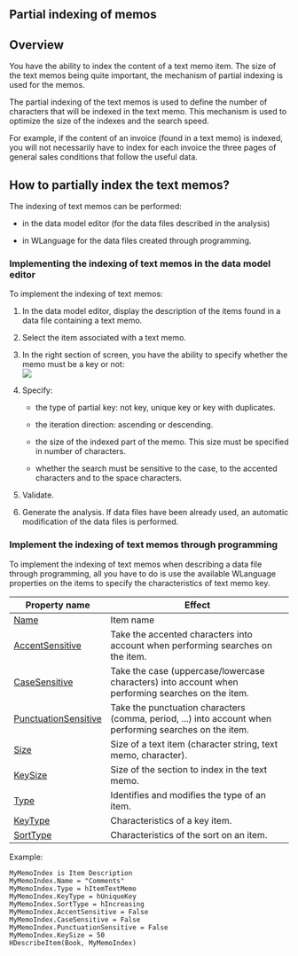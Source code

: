
## Partial indexing of memos
			



<a name="NOTE1"></a>
<a name="NOTE1_1"></a>


## Overview
<a name="overview_ELTTEXTE000169"></a>
You have the ability to index the content of a text memo item. The size of the text memos being quite important, the mechanism of partial indexing is used for the memos.

The partial indexing of the text memos is used to define the number of characters that will be indexed in the text memo. This mechanism is used to optimize the size of the indexes and the search speed.

For example, if the content of an invoice (found in a text memo) is indexed, you will not necessarily have to index for each invoice the three pages of general sales conditions that follow the useful data.





<a name="NOTE2"></a>
<a name="NOTE2_1"></a>


## How to partially index the text memos?
<a name="how_partially_index_the_text_memos_ELTTEXTE000193"></a>
The indexing of text memos can be performed:

- in the data model editor (for the data files described in the analysis)

- in WLanguage for the data files created through programming.



<a name="NOTE2_2"></a>


### Implementing the indexing of text memos in the data model editor
<a name="implementing_the_indexing_text_memos_the_data_model_editor_ELTPARAGRAPHE000046"></a>

To implement the indexing of text memos:

1. In the data model editor, display the description of the items found in a data file containing a text memo.

2. Select the item associated with a text memo.

3. In the right section of screen, you have the ability to specify whether the memo must be a key or not: <br>![](https://doc.pcsoft.fr/en-US/images/image.awp?langid=3&name=Indexation%20des%20m%E9mos%20-%20HC%20N%B0001.gif)


4. Specify:

	- the type of partial key: not key, unique key or key with duplicates.

	- the iteration direction: ascending or descending.

	- the size of the indexed part of the memo. This size must be specified in number of characters.

	- whether the search must be sensitive to the case, to the accented characters and to the space characters. 




5. Validate.  

6. Generate the analysis. If data files have been already used, an automatic modification of the data files is performed.



<a name="NOTE2_3"></a>


### Implement the indexing of text memos through programming
<a name="implement_the_indexing_text_memos_through_programming_ELTPARAGRAPHE000066"></a>

To implement the indexing of text memos when describing a data file through programming, all you have to do is use the available WLanguage properties on the items to specify the characteristics of text memo key.

| Property name | Effect |
| --- | --- |
| [Name](../Proprietes/2510082.md) | Item name |
| [AccentSensitive](../Proprietes/2512077.md) | Take the accented characters into account when performing searches on the item. |
| [CaseSensitive](../Proprietes/2512085.md) | Take the case (uppercase/lowercase characters) into account when performing searches on the item. |
| [PunctuationSensitive](../Proprietes/2512087.md) | Take the punctuation characters (comma, period, ...) into account when performing searches on the item. |
| [Size](../Proprietes/2510125.md) | Size of a text item (character string, text memo, character). |
| [KeySize](../Proprietes/1000017277.md) | Size of the section to index in the text memo. |
| [Type](../Proprietes/2510131.md) | Identifies and modifies the type of an item. |
| [KeyType](../Proprietes/2512060.md) | Characteristics of a key item. |
| [SortType](../Proprietes/2512091.md) | Characteristics of the sort on an item. |

Example:


```wl
MyMemoIndex is Item Description
MyMemoIndex.Name = "Comments"
MyMemoIndex.Type = hItemTextMemo
MyMemoIndex.KeyType = hUniqueKey
MyMemoIndex.SortType = hIncreasing
MyMemoIndex.AccentSensitive = False
MyMemoIndex.CaseSensitive = False
MyMemoIndex.PunctuationSensitive = False
MyMemoIndex.KeySize = 50
HDescribeItem(Book, MyMemoIndex)
```



